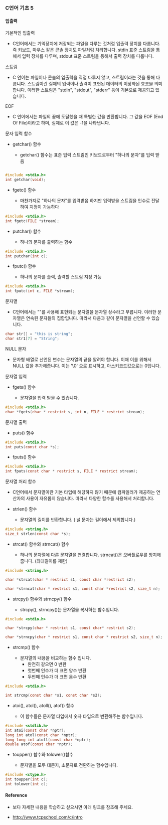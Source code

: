 ### C언어 기초 5

#### 입출력

기본적인 입출력

- C언어에서는 기억장치에 저장되는 파일을 다루는 것처럼 입출력 장치를 다룹니다. 즉 키보드, 마우스 같은 콘솔 장치도 파일처럼 처리합니다. stdin 표준 스트림을 통해서 입력 장치를 다루며, stdout 표준 스트림을 통해서 출력 장치를 다룹니다.

스트림

- C 언어는 파일이나 콘솔의 입출력을 직접 다루지 않고, 스트림이라는 것을 통해 다룹니다. 스트림이란 실제의 입력이나 출력이 표현된 데이터의 이상화된 흐름을 의미합니다. 이러한 스트림은 "stdin", "stdout", "stderr" 등이 기본으로 제공되고 있습니다.

EOF

- C 언어에서는 파일의 끝에 도달했을 때 특별한 값을 반환합니다. 그 값을 EOF (End Of File)이라고 하며, 실제로 이 값은 -1을 나타냅니다.

문자 입력 함수

- getchar() 함수

  - getchar() 함수는 표준 입력 스트림인 키보드로부터 "하나의 문자"를 입력 받음

```c

#include <stdio.h>
int getchar(void);

```

- fgetc() 함수

  - 마찬가지로 "하나의 문자"를 입력받음 하지만 입력받을 스트림을 인수로 전달하여 지정이 가능하다

```c
#include <stdio.h>
int fgetc(FILE *stream);
```

- putchar() 함수

  - 하나의 문자를 출력하는 함수

```c
#include <stdio.h>
int putchar(int c);
```

- fputc() 함수

  - 하나의 문자를 출력, 출력할 스트림 지정 가능

```c
#include <stdio.h>
int fputc(int c, FILE *stream);
```

문자열

- C언어에서는 ""를 사용해 표현되는 문자열을 문자열 상수라고 부릅니다. 이러한 문자열은 연속된 문자들의 집합입니다. 따라서 다음과 같이 문자열을 선언할 수 있습니다.

```c
char str[] = "this is string";
char str1[7] = "String";
```

NULL 문자

- 문자형 배열로 선언된 변수는 문자열의 끝을 알려야 합니다. 이때 이를 위해서 NULL 값을 추가해줍니다. 이는 '\0' 으로 표시하고, 아스키코드값으로는 0입니다.

문자열 입력

- fgets() 함수

  - 문자열을 입력 받을 수 있습니다.

```c
#include <stdio.h>
char *fgets(char * restrict s, int n, FILE * restrict stream);
```

문자열 출력

- puts() 함수

```c
#include <stdio.h>
int puts(const char *s);
```

- fputs() 함수

```c
#include <stdio.h>
int fputs(const char * restrict s, FILE * restrict stream);
```

문자열 처리 함수

- C언어에서 문자열이란 기본 타입에 해당하지 않기 때문에 컴파일러가 제공하는 연산자의 사용이 자유롭지 않습니다. 따라서 다양한 함수를 사용해서 처리합니다.

- strlen() 함수

  - 문자열의 길이를 반환합니다. ( 널 문자는 길이에서 제외합니다.)

```c
#include <string.h>
size_t strlen(const char *s);
```

- strcat() 함수와 strncat() 함수

  - 하나의 문자열에 다른 문자열을 연결합니다. strncat()은 오버플로우를 방지해줍니다. (최대길이를 제한)

```c
#include <string.h>

char *strcat(char * restrict s1, const char *restrict s2);

char *strncat(char * restrict s1, const char *restrict s2, size_t n);
```

- strcpy() 함수와 strncpy() 함수

  - strcpy(), strncpy()는 문자열을 복사하는 함수입니다.

```c
#include <stdio.h>

char *strcpy(char * restrict s1, const char* restrict s2);

char *strncpy(char * restrict s1, const char * restrict s2, size_t n);
```

- strcmp() 함수

  - 문자열의 내용을 비교하는 함수 입니다.
    - 완전히 같으면 0 반환
    - 첫번째 인수가 더 크면 양수 반환
    - 두번째 인수가 더 크면 음수 반환

```c
#include <stdio.h>

int strcmp(const char *s1, const char *s2);
```

- atoi(), atol(), atoll(), atof() 함수

  - 이 함수들은 문자열 타입에서 숫자 타입으로 변환해주는 함수입니다.

```c
#include <stdlib.h>
int atoi(const char *nptr);
long int atol(const char *nptr);
long long int atoll(const char *nptr);
double atof(const char *nptr);
```

- toupper() 함수와 tolower()함수

  - 문자열을 모두 대문자, 소문자로 전환하는 함수입니다.

```c
#include <ctype.h>
int toupper(int c);
int tolower(int c);
```

#### Reference

- 보다 자세한 내용을 학습하고 싶으시면 아래 링크를 참조해 주세요.

- http://www.tcpschool.com/c/intro
